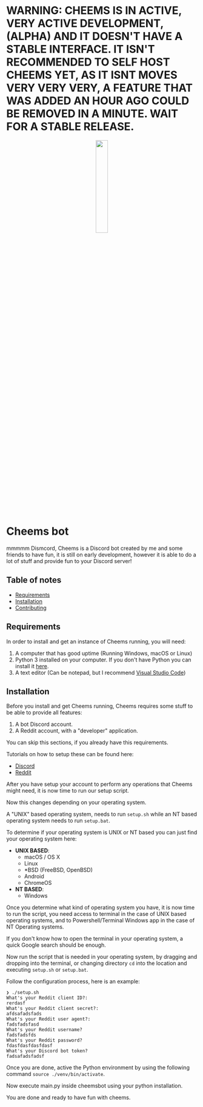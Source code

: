 # WARNING: CHEEMS IS IN ACTIVE, VERY ACTIVE DEVELOPMENT, (ALPHA) AND IT DOESN'T HAVE A STABLE INTERFACE. IT ISN'T RECOMMENDED TO SELF HOST CHEEMS YET, AS IT ISNT MOVES VERY VERY VERY, A FEATURE THAT WAS ADDED AN HOUR AGO COULD BE REMOVED IN A MINUTE. WAIT FOR A STABLE RELEASE.

<p align="center">
<img src="https://i.imgur.com/gymxVRg.jpg" width=25% height=25%/>
</p>

# Cheems bot
mmmmm Dismcord, Cheems is a Discord bot created by me and some friends to have fun, it is still on early development, however it is able to do a lot of stuff and provide 
fun to your Discord server!

## Table of notes

- [Requirements](#requirements)
- [Installation](#installation)
- [Contributing](#contributing)

## Requirements

In order to install and get an instance of Cheems running, you will need:

1. A computer that has good uptime (Running Windows, macOS or Linux)
2. Python 3 installed on your computer. If you don't have Python you can install it [here](https://www.python.org/downloads/).
3. A text editor (Can be notepad, but I recommend [Visual Studio Code](https://code.visualstudio.com/))

## Installation

Before you install and get Cheems running, Cheems requires some stuff to be able to provide all features:

1. A bot Discord account.
2. A Reddit account, with a "developer" application.

You can skip this sections, if you already have this requirements.

Tutorials on how to setup these can be found here:
- [Discord](https://github.com/DiegoMagdaleno/cheems-bot/blob/master/documentation/discord_bot.md)
- [Reddit](https://github.com/DiegoMagdaleno/cheems-bot/blob/master/documentation/reddit_dev.md)

After you have setup your account to perform any operations that Cheems might need, it is now time to run our setup script.

Now this changes depending on your operating system.

A "UNIX" based operating system, needs to run `setup.sh` while an NT based operating system needs to run `setup.bat`. 

To determine if your operating system is UNIX or NT based you can just find your operating system here:

- **UNIX BASED**:
    - macOS / OS X
    - Linux
    - *BSD (FreeBSD, OpenBSD)
    - Android
    - ChromeOS
- **NT BASED**:
    - Windows

Once you determine what kind of operating system you have, it is now time to run the script, you need access to terminal in the case of UNIX based operating systems, and to Powershell/Terminal Windows app in the case of NT Operating systems.

If you don't know how to open the terminal in your operating system, a quick Google search should be enough.

Now run the script that is needed in your operating system, by dragging and dropping into the terminal, or changing directory `cd` into the location and executing `setup.sh` or `setup.bat`.

Follow the configuration process, here is an example:

```
❯ ./setup.sh
What's your Reddit client ID?:
rerdasf
What's your Reddit client secret?:
afdsafadsfads
What's your Reddit user agent?:
fadsfadsfasd
What's your Reddit username?
fadsfadsfds
What's your Reddit password?
fdasfdasfdasfdasf
What's your Discord bot token?
fadsafadsfadsf
```

Once you are done, active the Python environment by using the following command `source ./venv/bin/activate`.

Now execute main.py inside cheemsbot using your python installation.

You are done and ready to have fun with cheems.


